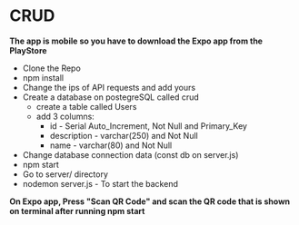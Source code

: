# CRUD

**The app is mobile so you have to download the Expo app from the PlayStore**

* Clone the Repo
* npm install
* Change the ips of API requests and add yours
*  Create a database on postegreSQL called crud
   * create a table called Users
   * add 3 columns:
     - id - Serial Auto_Increment, Not Null and Primary_Key
     - description - varchar(250) and Not Null
     - name - varchar(80) and Not Null
* Change database connection data (const db on server.js)
* npm start 
* Go to server/ directory 
* nodemon server.js - To start the backend

**On Expo app, Press "Scan QR Code" and scan the QR code that is shown on terminal after running npm start**
